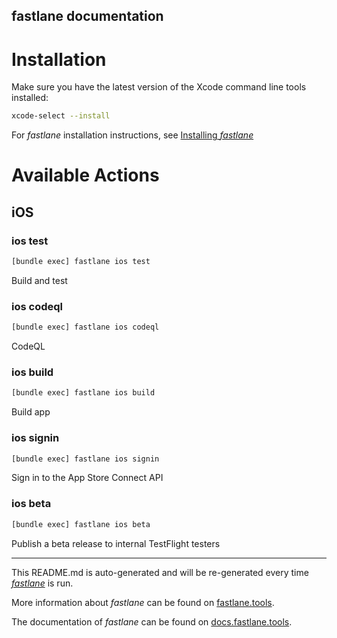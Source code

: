 fastlane documentation
----

# Installation

Make sure you have the latest version of the Xcode command line tools installed:

```sh
xcode-select --install
```

For _fastlane_ installation instructions, see [Installing _fastlane_](https://docs.fastlane.tools/#installing-fastlane)

# Available Actions

## iOS

### ios test

```sh
[bundle exec] fastlane ios test
```

Build and test

### ios codeql

```sh
[bundle exec] fastlane ios codeql
```

CodeQL

### ios build

```sh
[bundle exec] fastlane ios build
```

Build app

### ios signin

```sh
[bundle exec] fastlane ios signin
```

Sign in to the App Store Connect API

### ios beta

```sh
[bundle exec] fastlane ios beta
```

Publish a beta release to internal TestFlight testers

----

This README.md is auto-generated and will be re-generated every time [_fastlane_](https://fastlane.tools) is run.

More information about _fastlane_ can be found on [fastlane.tools](https://fastlane.tools).

The documentation of _fastlane_ can be found on [docs.fastlane.tools](https://docs.fastlane.tools).
